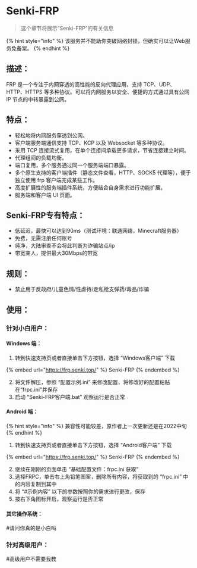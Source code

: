 # Senki-FRP

> 这个章节将展示“Senki-FRP”的有关信息

{% hint style="info" %}
该服务并不能助你突破网络封锁，但确实可以让Web服务免备案。
{% endhint %}

## 描述：

FRP 是一个专注于内网穿透的高性能的反向代理应用，支持 TCP、UDP、HTTP、HTTPS 等多种协议。可以将内网服务以安全、便捷的方式通过具有公网 IP 节点的中转暴露到公网。

## 特点：

* 轻松地将内网服务穿透到公网。
* 客户端服务端通信支持 TCP、KCP 以及 Websocket 等多种协议。
* 采用 TCP 连接流式复用，在单个连接间承载更多请求，节省连接建立时间。
* 代理组间的负载均衡。
* 端口复用，多个服务通过同一个服务端端口暴露。
* 多个原生支持的客户端插件（静态文件查看，HTTP、SOCK5 代理等），便于独立使用 frp 客户端完成某些工作。
* 高度扩展性的服务端插件系统，方便结合自身需求进行功能扩展。
* 服务端和客户端 UI 页面。

## [ ](https://gofrp.org/docs/overview/#%E4%B8%8B%E4%B8%80%E6%AD%A5)Senki-FRP专有特点：

* 低延迟，最快可以达到90ms（测试环境：联通网络，Minecraft服务器）
* 免费，无需注册任何账号
* 纯净，大陆审查不会将此判断为诈骗站点/ip
* 带宽亲人，提供最大30Mbps的带宽

## 规则：

* 禁止用于反政府/儿童色情/性虐待/走私枪支弹药/毒品/诈骗

## 使用：

### 针对小白用户：

#### Windows 端：

1. 转到快速支持页或者直接单击下方按钮，选择 “Windows客户端” 下载

{% embed url="https://frp.senki.top/" %}
Senki-FRP
{% endembed %}

2. 将文件解压，参照 “配置示例.ini” 来修改配置，将修改好的配置粘贴在“frpc.ini"并保存
3. 启动 “Senki-FRP客户端.bat” 观察运行是否正常

#### Android 端：

{% hint style="info" %}
兼容性可能较差，原作者上一次更新还是在2022中旬
{% endhint %}

1. 转到快速支持页或者直接单击下方按钮，选择 “Android客户端” 下载

{% embed url="https://frp.senki.top/" %}
Senki-FRP
{% endembed %}

2. 继续在刚刚的页面单击 “基础配置文件：frpc.ini 获取”
3. 选择FRPC，单击右上角铅笔图案，删除所有内容，将获取到的 “frpc.ini” 中的内容复制到其中
4. 将 “#示例内容” 以下的参数按照你的需求进行更改，保存
5. 按右下角图标开启，观察运行是否正常

#### 其它操作系统：

\#请问你真的是小白吗

### 针对高级用户：

\#高级用户不需要我教
